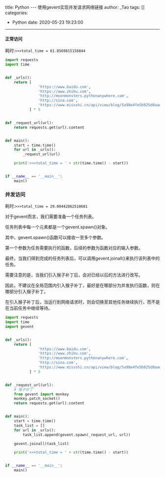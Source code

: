 title: Python --- 使用gevent实现并发请求网络链接
author: _Tao
tags: []
categories:
  - Python
date: 2020-05-23 19:23:00
---
#### 正常访问

耗时:`>>>total_time = 61.8569815158844`

```python
import requests
import time


def _urls():
    return [
               'https://www.baidu.com',
               'https://www.zhihu.com',
               'http://moonmonsters.pythonanywhere.com',
               'http://sina.com',
               'https://www.missshi.cn/api/view/blog/5a98e4fe5b925d0aae000005'
           ] * 5


def _request_url(url):
    return requests.get(url).content


def main():
    start = time.time()
    for url in _urls():
        _request_url(url)

    print('>>>total_time = ' + str(time.time() - start))


if __name__ == '__main__':
    main()

```

<!-- more -->

### 并发访问

耗时:`>>>total_time = 29.00442862510681`

对于gevent而言，我们需要准备一个任务列表。

任务列表中每一个元素都是一个gevent.spawn()对象。

其中，gevent.spawn()函数可以接收一至多个参数。

第一个参数为任务需要执行的函数，后续的参数为函数对应的输入参数。

最终，当我们得到完成的任务列表后，可以调用gevent.joinall()来执行该列表中的任务。

需要注意的是，当我们引入猴子补丁后，会对已经以后的方法进行改写。

因此，不建议在全局范围内引入猴子补丁，最好是在哪部分为并发执行函数，则在哪部分引入猴子补丁。

在引入猴子补丁后，当运行到网络请求时，则会切换至其他任务继续执行，而不是在当前任务中继续等待。

```python
import requests
import time
import gevent


def _urls():
    return [
               'https://www.baidu.com',
               'https://www.zhihu.com',
               'http://moonmonsters.pythonanywhere.com',
               'http://sina.com',
               'https://www.missshi.cn/api/view/blog/5a98e4fe5b925d0aae000005'
           ] * 5


def _request_url(url):
    # 猴子补丁
    from gevent import monkey
    monkey.patch_socket()
    return requests.get(url).content


def main():
    start = time.time()
    task_list = []
    for url in _urls():
        task_list.append(gevent.spawn(_request_url, url))

    gevent.joinall(task_list)

    print('>>>total_time = ' + str(time.time() - start))


if __name__ == '__main__':
    main()

```